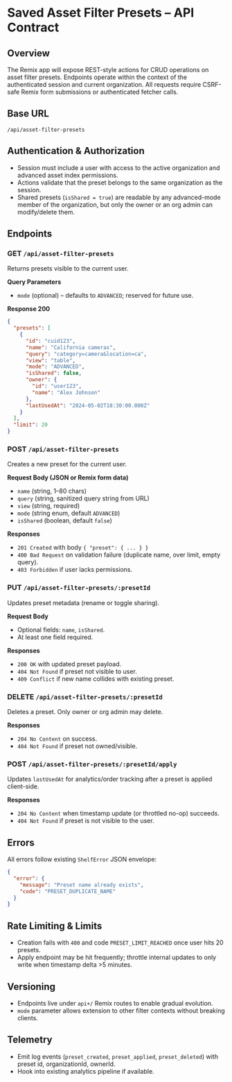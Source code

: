# Saved Asset Filter Presets – API Contract

## Overview
The Remix app will expose REST-style actions for CRUD operations on asset filter presets. Endpoints operate within the context of the authenticated session and current organization. All requests require CSRF-safe Remix form submissions or authenticated fetcher calls.

## Base URL
`/api/asset-filter-presets`

## Authentication & Authorization
- Session must include a user with access to the active organization and advanced asset index permissions.
- Actions validate that the preset belongs to the same organization as the session.
- Shared presets (`isShared = true`) are readable by any advanced-mode member of the organization, but only the owner or an org admin can modify/delete them.

## Endpoints

### GET `/api/asset-filter-presets`
Returns presets visible to the current user.

**Query Parameters**
- `mode` (optional) – defaults to `ADVANCED`; reserved for future use.

**Response 200**
```json
{
  "presets": [
    {
      "id": "cuid123",
      "name": "California cameras",
      "query": "category=camera&location=ca",
      "view": "table",
      "mode": "ADVANCED",
      "isShared": false,
      "owner": {
        "id": "user123",
        "name": "Alex Johnson"
      },
      "lastUsedAt": "2024-05-02T18:30:00.000Z"
    }
  ],
  "limit": 20
}
```

### POST `/api/asset-filter-presets`
Creates a new preset for the current user.

**Request Body (JSON or Remix form data)**
- `name` (string, 1–80 chars)
- `query` (string, sanitized query string from URL)
- `view` (string, required)
- `mode` (string enum, default `ADVANCED`)
- `isShared` (boolean, default `false`)

**Responses**
- `201 Created` with body `{ "preset": { ... } }`
- `400 Bad Request` on validation failure (duplicate name, over limit, empty query).
- `403 Forbidden` if user lacks permissions.

### PUT `/api/asset-filter-presets/:presetId`
Updates preset metadata (rename or toggle sharing).

**Request Body**
- Optional fields: `name`, `isShared`.
- At least one field required.

**Responses**
- `200 OK` with updated preset payload.
- `404 Not Found` if preset not visible to user.
- `409 Conflict` if new name collides with existing preset.

### DELETE `/api/asset-filter-presets/:presetId`
Deletes a preset. Only owner or org admin may delete.

**Responses**
- `204 No Content` on success.
- `404 Not Found` if preset not owned/visible.

### POST `/api/asset-filter-presets/:presetId/apply`
Updates `lastUsedAt` for analytics/order tracking after a preset is applied client-side.

**Responses**
- `204 No Content` when timestamp update (or throttled no-op) succeeds.
- `404 Not Found` if preset is not visible to the user.

## Errors
All errors follow existing `ShelfError` JSON envelope:
```json
{
  "error": {
    "message": "Preset name already exists",
    "code": "PRESET_DUPLICATE_NAME"
  }
}
```

## Rate Limiting & Limits
- Creation fails with `400` and code `PRESET_LIMIT_REACHED` once user hits 20 presets.
- Apply endpoint may be hit frequently; throttle internal updates to only write when timestamp delta >5 minutes.

## Versioning
- Endpoints live under `api+/` Remix routes to enable gradual evolution.
- `mode` parameter allows extension to other filter contexts without breaking clients.

## Telemetry
- Emit log events (`preset_created`, `preset_applied`, `preset_deleted`) with preset id, organizationId, ownerId.
- Hook into existing analytics pipeline if available.
